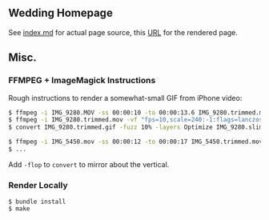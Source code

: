 ## Wedding Homepage

See [index.md](index.md) for actual page source, this [URL][the_marriage] for
the rendered page.

[the_marriage]: https://mookerzhou.github.io/wedding/

## Misc.

### FFMPEG + ImageMagick Instructions

Rough instructions to render a somewhat-small GIF from iPhone video:

```bash
$ ffmpeg -i IMG_9280.MOV -ss 00:00:10 -to 00:00:13.6 IMG_9280.trimmed.mov
$ ffmpeg -i IMG_9280.trimmed.mov -vf "fps=10,scale=240:-1:flags=lanczos,split[s0][s1];[s0]palettegen[p];[s1][p]paletteuse" -loop 0 IMG_9280.trimmed.gif
$ convert IMG_9280.trimmed.gif -fuzz 10% -layers Optimize IMG_9280.slimmed.gif

$ ffmpeg -i IMG_5450.mov -ss 00:00:12 -to 00:00:17 IMG_5450.trimmed.mov
$ ...
```

Add `-flop` to `convert` to mirror about the vertical.

### Render Locally

```
$ bundle install
$ make
```
